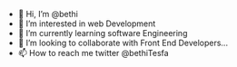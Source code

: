 - 👋 Hi, I’m @bethi
- 👀 I’m interested in web Development
- 🌱 I’m currently learning software Engineering
- 💞️ I’m looking to collaborate with Front End Developers...
- 📫 How to reach me twitter @bethiTesfa

<!---
bethiye/bethiye is a ✨ special ✨ repository because its `README.md` (this file) appears on your GitHub profile.
You can click the Preview link to take a look at your changes.
--->
